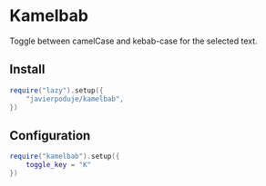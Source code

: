 # Kamelbab
Toggle between camelCase and kebab-case for the selected text.

## Install

```lua
require("lazy").setup({
    "javierpoduje/kamelbab",
})
```

## Configuration

```lua
require("kamelbab").setup({
    toggle_key = "K"
})
```
